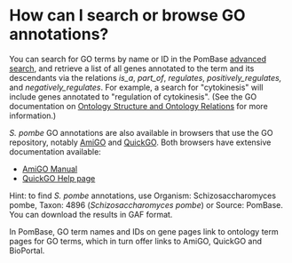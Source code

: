 # How can I search or browse GO annotations?
<!-- pombase_categories: Finding data,Using ontologies -->

You can search for GO terms by name or ID in the PomBase [advanced
search](/query), and retrieve a list of all genes annotated to the
term and its descendants via the relations *is\_a*, *part\_of*,
*regulates*, *positively\_regulates,* and *negatively\_regulates*. For
example, a search for "cytokinesis" will include genes annotated to
"regulation of cytokinesis". (See the GO documentation on [Ontology Structure and
Ontology Relations](http://geneontology.org/docs/ontology-relations/)
for more information.)

*S. pombe* GO annotations are also available in browsers that use the GO
repository, notably [AmiGO](http://amigo.geneontology.org/) and
[QuickGO](http://www.ebi.ac.uk/QuickGO/). Both browsers have extensive
documentation available:

-   [AmiGO Manual](http://wiki.geneontology.org/index.php/AmiGO_2_Manual:_Overview) 
-   [QuickGO Help page](http://www.ebi.ac.uk/QuickGO/help) 

Hint: to find *S. pombe* annotations, use Organism:
Schizosaccharomyces pombe, Taxon: 4896 (*Schizosaccharomyces pombe*)
or Source: PomBase. You can download the results in GAF format.

In PomBase, GO term names and IDs on gene pages link to ontology term
pages for GO terms, which in turn offer links to AmiGO, QuickGO and
BioPortal.

